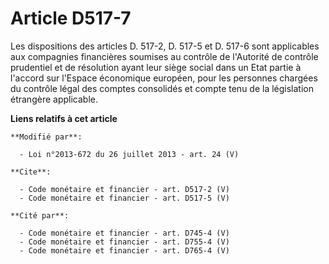 # Article D517-7

Les dispositions des articles D. 517-2, D. 517-5 et D. 517-6 sont applicables aux compagnies financières soumises au contrôle
de l'Autorité de contrôle prudentiel et de résolution ayant leur siège social dans un Etat partie à l'accord sur l'Espace
économique européen, pour les personnes chargées du contrôle légal des comptes consolidés et compte tenu de la législation
étrangère applicable.

**Liens relatifs à cet article**

	**Modifié par**:

	  - Loi n°2013-672 du 26 juillet 2013 - art. 24 (V)

	**Cite**:

	  - Code monétaire et financier - art. D517-2 (V)
	  - Code monétaire et financier - art. D517-5 (V)

	**Cité par**:

	  - Code monétaire et financier - art. D745-4 (V)
	  - Code monétaire et financier - art. D755-4 (V)
	  - Code monétaire et financier - art. D765-4 (V)

